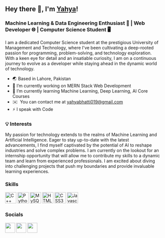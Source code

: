 ## Hey there 👋, I'm [Yahya](https://www.linkedin.com/in/muhammad-yahya10)!

### Machine Learning & Data Engineering Enthusiast 🧠 | Web Developer 🌐 | Computer Science Student 🖥

I am a dedicated Computer Science student at the prestigious University of Management and Technology, where I've been cultivating a deep-rooted passion for programming, problem-solving, and technology exploration. With a keen eye for detail and an insatiable curiosity, I am on a continuous journey to evolve as a developer while staying ahead in the dynamic world of technology.

- 🌏 Based in Lahore, Pakistan
- 🔭 I’m currently working on MERN Stack Web Development
- 🌱 I’m currently learning Machine Learning, Deep Learning, AI Core Courses
- ✉️  You can contact me at [yahyabhatti019@gmail.com](mailto:yahyabhatti019@gmail.com)
- ⚡ I speak with Code

### 💡 Interests
My passion for technology extends to the realms of Machine Learning and Artificial Intelligence. Eager to stay up-to-date with the latest advancements, I find myself captivated by the potential of AI to reshape industries and solve complex problems. I am currently on the lookout for an internship opportunity that will allow me to contribute my skills to a dynamic team and learn from experienced professionals. I am excited about diving into challenging projects that push my boundaries and provide invaluable learning experiences.

### Skills

<p align="left" >
<a href="https://isocpp.org/" target="_blank" rel="noreferrer"><img src="https://brandslogos.com/wp-content/uploads/thumbs/c-logo-vector.svg" width="36" height="36" alt="C++" /></a>
<a href="https://www.python.org/" target="_blank" rel="noreferrer"><img src="https://raw.githubusercontent.com/danielcranney/readme-generator/main/public/icons/skills/python-colored.svg" width="36" height="36" alt="Python" /></a>
<a href="https://www.mysql.com/" target="_blank" rel="noreferrer"><img src="https://cdn.freebiesupply.com/logos/large/2x/mysql-5-logo-png-transparent.png" width="36" height="36" alt="MySQL" /></a>
<a href="https://developer.mozilla.org/en-US/docs/Glossary/HTML5" target="_blank" rel="noreferrer"><img src="https://raw.githubusercontent.com/danielcranney/readme-generator/main/public/icons/skills/html5-colored.svg" width="36" height="36" alt="HTML5" /></a>
<a href="https://www.w3.org/TR/CSS/#css" target="_blank" rel="noreferrer"><img src="https://raw.githubusercontent.com/danielcranney/readme-generator/main/public/icons/skills/css3-colored.svg" width="36" height="36" alt="CSS3" /></a>
<a href="https://developer.mozilla.org/en-US/docs/Web/JavaScript" target="_blank" rel="noreferrer"><img src="https://raw.githubusercontent.com/danielcranney/readme-generator/main/public/icons/skills/javascript-colored.svg" width="36" height="36" alt="Javascript" /></a>
</p>

### Socials

<p align="left"> 
<a href="https://www.linkedin.com/in/muhammad-yahya10" target="_blank" rel="noreferrer"><img src="https://raw.githubusercontent.com/danielcranney/readme-generator/main/public/icons/socials/linkedin.svg" width="32" height="32" /></a> 
<a href="https://github.com/yahyabhatti10" target="_blank" rel="noreferrer"><img src="https://w7.pngwing.com/pngs/914/758/png-transparent-github-social-media-computer-icons-logo-android-github-logo-computer-wallpaper-banner-thumbnail.png" width="32" height="32" /></a> 
<a href="https://twitter.com/yahya_bhatti10" target="_blank" rel="noreferrer"><img src="https://raw.githubusercontent.com/rahuldkjain/github-profile-readme-generator/master/src/images/icons/Social/twitter.svg" width="32" height="32" /></a>
</p>


